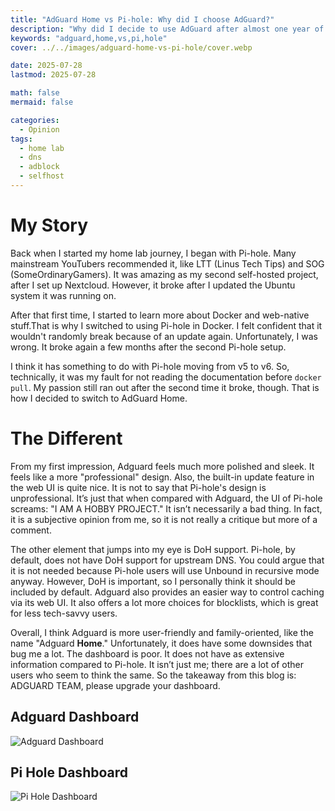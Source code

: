 ```yaml
---
title: "AdGuard Home vs Pi-hole: Why did I choose AdGuard?"
description: "Why did I decide to use AdGuard after almost one year of using pihole, and what's been my experience with adguard so far?"
keywords: "adguard,home,vs,pi,hole"
cover: ../../images/adguard-home-vs-pi-hole/cover.webp

date: 2025-07-28
lastmod: 2025-07-28

math: false
mermaid: false

categories:
  - Opinion
tags:
  - home lab
  - dns
  - adblock
  - selfhost
---
```


# My Story

Back when I started my home lab journey, I began with Pi-hole. Many mainstream YouTubers recommended it, like LTT (Linus Tech Tips) and SOG (SomeOrdinaryGamers). It was amazing as my second self-hosted project, after I set up Nextcloud. However, it broke after I updated the Ubuntu system it was running on.

After that first time, I started to learn more about Docker and web-native stuff.That is why I switched to using Pi-hole in Docker. I felt confident that it wouldn't randomly break because of an update again. Unfortunately, I was wrong. It broke again a few months after the second Pi-hole setup.

I think it has something to do with Pi-hole moving from v5 to v6. So, technically, it was my fault for not reading the documentation before
```docker pull```. My passion still ran out after the second time it broke, though. That is how I decided to switch to AdGuard Home.

# The Different

From my first impression, Adguard feels much more polished and sleek. It feels like a more "professional" design. Also, the built-in update feature in the web UI is quite nice. It is not to say that Pi-hole's design is unprofessional. It’s just that when compared with Adguard, the UI of Pi-hole screams: "I AM A HOBBY PROJECT." It isn’t necessarily a bad thing. In fact, it is a subjective opinion from me, so it is not really a critique but more of a comment.

The other element that jumps into my eye is DoH support. Pi-hole, by default, does not have DoH support for upstream DNS. You could argue that it is not needed because Pi-hole users will use Unbound in recursive mode anyway. However, DoH is important, so I personally think it should be included by default. Adguard also provides an easier way to control caching via its web UI. It also offers a lot more choices for blocklists, which is great for less tech-savvy users.

Overall, I think Adguard is more user-friendly and family-oriented, like the name "Adguard **Home**." Unfortunately, it does have some downsides that bug me a lot. The dashboard is poor. It does not have as extensive information compared to Pi-hole. It isn’t just me; there are a lot of other users who seem to think the same. So the takeaway from this blog is: ADGUARD TEAM, please upgrade your dashboard.

## Adguard Dashboard

![Adguard Dashboard](../../images/adguard-home-vs-pi-hole/adguard-dashboard.webp)

## Pi Hole Dashboard

![Pi Hole Dashboard](../../images/adguard-home-vs-pi-hole/pi-hole-dashboard.webp)
